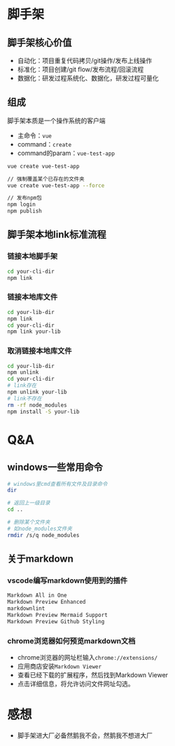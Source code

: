 <!--
 * @LastEditors: qf
 * @Date: 2021-01-08 17:02:28
 * @Description: 
-->

# 脚手架

## 脚手架核心价值

- 自动化：项目重复代码拷贝/git操作/发布上线操作
- 标准化：项目创建/git flow/发布流程/回滚流程
- 数据化：研发过程系统化、数据化，研发过程可量化

## 组成

脚手架本质是一个操作系统的客户端

- 主命令：`vue`
- command：`create`
- command的param：`vue-test-app`

``` bash
vue create vue-test-app

// 强制覆盖某个已存在的文件夹
vue create vue-test-app --force

// 发布npm包
npm login
npm publish
```

## 脚手架本地link标准流程

### 链接本地脚手架

``` bash
cd your-cli-dir
npm link
```

### 链接本地库文件

``` bash
cd your-lib-dir
npm link
cd your-cli-dir
npm link your-lib
```

### 取消链接本地库文件

``` bash
cd your-lib-dir
npm unlink
cd your-cli-dir
# link存在
npm unlink your-lib
# link不存在
rm -rf node_modules
npm install -S your-lib
```

# Q&A

## windows一些常用命令

``` bash
# windows里cmd查看所有文件及目录命令
dir

# 返回上一级目录
cd ..

# 删除某个文件夹
# 如node_modules文件夹
rmdir /s/q node_modules
```

## 关于markdown

### vscode编写markdown使用到的插件

```bash
Markdown All in One
Markdown Preview Enhanced
markdownlint
Markdown Preview Mermaid Support
Markdown Preview Github Styling
```

### chrome浏览器如何预览markdown文档

- chrome浏览器的网址栏输入`chrome://extensions/`
- 应用商店安装`Markdown Viewer`
- 查看已经下载的扩展程序，然后找到Markdown Viewer
- 点击详细信息，将允许访问文件网址勾选。

# 感想

- 脚手架进大厂必备然鹅我不会，然鹅我不想进大厂

